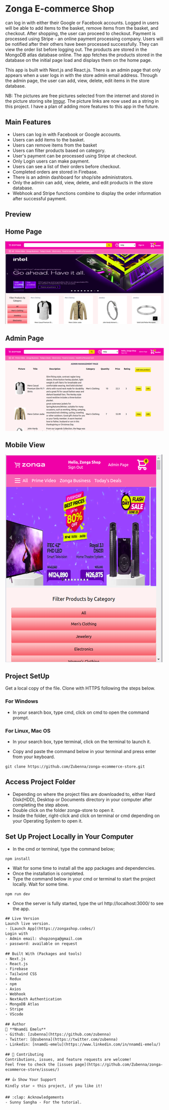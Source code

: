 # Zonga E-commerce Shop
can log in with either their Google or Facebook accounts. Logged in users will be able to add items to the basket, remove items from the basket, and checkout. After shopping, the user can proceed to checkout. Payment is processed using Stripe - an online payment processing company. Users will be notified after their others have been processed successfully. They can view the order list before logging out. The products are stored in the MongoDB atlas database online. The app fetches the products stored in the database on the initial page load and displays them on the home page. 

This app is built with Next.js and React.js. There is an admin page that only appears when a user logs in with the store admin email address. Through the admin page, the user can add, view, delete, edit items in the store database. 

NB: The pictures are free pictures selected from the internet and stored in the picture storing site [Imgur](https://imgur.com/). The picture links are now used as a string in this project. I have a plan of adding more features to this app in the future.

## Main Features
- Users can log in with Facebook or Google accounts.
- Users can add items to the basket.
- Users can remove items from the basket
- Users can filter products based on category.
- User's payment can be processed using Stripe at checkout.
- Only Login users can make payment.
- Users can see a list of their orders before checkout.
- Completed orders are stored in Firebase.
- There is an admin dashboard for shop/site administrators.
- Only the admin can add, view, delete, and edit products in the store database.
- Webhook and Stripe functions combine to display the order information after successful payment.

## Preview

## Home Page
![image](images/Home-page-ecom.png)

## Admin Page
![image](images/ecom-admin-page.png)

## Mobile View
![image](images/econ-mobile-view.png)

## Project SetUp
Get a local copy of the file. Clone with HTTPS following the steps below.

### For Windows
- In your search box, type cmd, click on cmd to open the command prompt.

### For Linux, Mac OS
- In your search box, type terminal, click on the terminal to launch it.

- Copy and paste the command below in your terminal and press enter from your keyboard.
```
git clone https://github.com/Zubenna/zonga-ecommerce-store.git
```
## Access Project Folder 
- Depending on where the project files are downloaded to, either Hard Disk(HDD), Desktop or Documents directory in your computer after completing the step above.
- Double click on the folder zonga-store to open it.
- Inside the folder, right-click and click on terminal or cmd depending on your Operating System to open it.

## Set Up Project Locally in Your Computer
- In the cmd or terminal, type the command below;
```
npm install
```
- Wait for some time to install all the app packages and dependencies.
- Once the installation is completed.
- Type the command below in your cmd or terminal to start the project locally. Wait for some time.
```
npm run dev
```
- Once the server is fully started, type the url http://localhost:3000/ to see the app.

```
## Live Version
Launch live version.
- [Launch App](https://zongashop.codes/)
Login with
- Admin email: shopzonga@gmail.com
- password: available on request

## Built With (Packages and tools)
- Next.js
- React.js
- Firebase
- Tailwind CSS
- Redux
- npm
- Axios
- Webhook
- NextAuth Authentication
- MongoDB Atlas
- Stripe
- VScode

## Author
👤 **Nnamdi Emelu**
- Github: [zubenna](https://github.com/zubenna)
- Twitter: [@zubenna](https://twitter.com/zubenna)
- Linkedin: [nnamdi-emelu](https://www.linkedin.com/in/nnamdi-emelu/)

## 🤝 Contributing
Contributions, issues, and feature requests are welcome!
Feel free to check the [issues page](https://github.com/Zubenna/zonga-ecommerce-store/issues/)

## 👍 Show Your Support
Kindly star ⭐️ this project, if you like it!

## :clap: Acknowledgements
- Sunny Sangha - For the tutorial.

